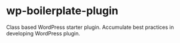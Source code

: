 # wp-boilerplate-plugin
Class based WordPress starter plugin. Accumulate best practices in developing WordPress plugin.
